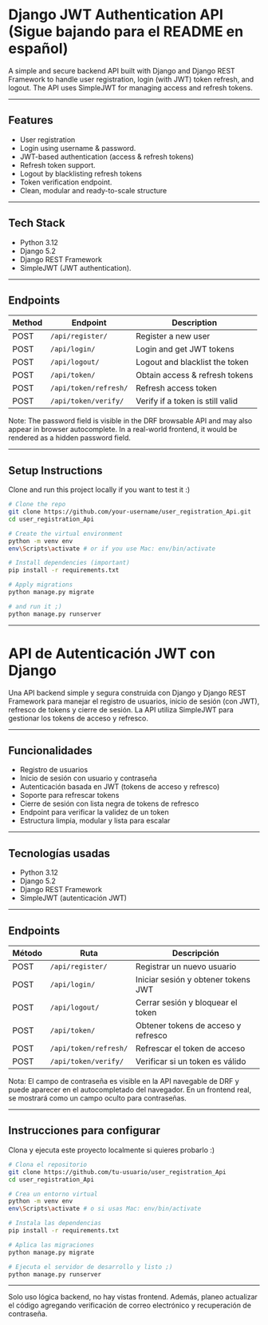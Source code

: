 
# Django JWT Authentication API (Sigue bajando para el README en español)

A simple and secure backend API built with Django and Django REST Framework to handle user registration, login (with JWT) token refresh, and logout. The API uses SimpleJWT for managing access and refresh tokens.

---

## Features

- User registration
- Login using username & password.
- JWT-based authentication (access & refresh tokens)
- Refresh token support.
- Logout by blacklisting refresh tokens
- Token verification endpoint.
- Clean, modular and ready-to-scale structure

---

## Tech Stack

- Python 3.12
- Django 5.2
- Django REST Framework
- SimpleJWT (JWT authentication).

---

## Endpoints

| Method | Endpoint              | Description                         |
|--------|-----------------------|-----------------------------------|
| POST   | `/api/register/`      | Register a new user                |
| POST   | `/api/login/`         | Login and get JWT tokens           |
| POST   | `/api/logout/`        | Logout and blacklist the token     |
| POST   | `/api/token/`         | Obtain access & refresh tokens     |
| POST   | `/api/token/refresh/` | Refresh access token               |
| POST   | `/api/token/verify/`  | Verify if a token is still valid   |

Note: The password field is visible in the DRF browsable API and may also appear in browser autocomplete. In a real-world frontend, it would be rendered as a hidden password field.

---

## Setup Instructions 

Clone and run this project locally if you want to test it :)

```bash
# Clone the repo
git clone https://github.com/your-username/user_registration_Api.git
cd user_registration_Api

# Create the virtual environment
python -m venv env
env\Scripts\activate # or if you use Mac: env/bin/activate 

# Install dependencies (important)
pip install -r requirements.txt

# Apply migrations
python manage.py migrate

# and run it ;)
python manage.py runserver
````

---

# API de Autenticación JWT con Django

Una API backend simple y segura construida con Django y Django REST Framework para manejar el registro de usuarios, inicio de sesión (con JWT), refresco de tokens y cierre de sesión. La API utiliza SimpleJWT para gestionar los tokens de acceso y refresco.

---

## Funcionalidades

* Registro de usuarios
* Inicio de sesión con usuario y contraseña
* Autenticación basada en JWT (tokens de acceso y refresco)
* Soporte para refrescar tokens
* Cierre de sesión con lista negra de tokens de refresco
* Endpoint para verificar la validez de un token
* Estructura limpia, modular y lista para escalar

---

## Tecnologías usadas

* Python 3.12
* Django 5.2
* Django REST Framework
* SimpleJWT (autenticación JWT)

---

## Endpoints

| Método | Ruta                  | Descripción                         |
| ------ | --------------------- | ----------------------------------- |
| POST   | `/api/register/`      | Registrar un nuevo usuario          |
| POST   | `/api/login/`         | Iniciar sesión y obtener tokens JWT |
| POST   | `/api/logout/`        | Cerrar sesión y bloquear el token   |
| POST   | `/api/token/`         | Obtener tokens de acceso y refresco |
| POST   | `/api/token/refresh/` | Refrescar el token de acceso        |
| POST   | `/api/token/verify/`  | Verificar si un token es válido     |

Nota: El campo de contraseña es visible en la API navegable de DRF y puede aparecer en el autocompletado del navegador. En un frontend real, se mostrará como un campo oculto para contraseñas.

---

## Instrucciones para configurar

Clona y ejecuta este proyecto localmente si quieres probarlo :)

```bash
# Clona el repositorio
git clone https://github.com/tu-usuario/user_registration_Api
cd user_registration_Api

# Crea un entorno virtual
python -m venv env
env\Scripts\activate # o si usas Mac: env/bin/activate 

# Instala las dependencias
pip install -r requirements.txt

# Aplica las migraciones
python manage.py migrate

# Ejecuta el servidor de desarrollo y listo ;)
python manage.py runserver
```

---

Solo uso lógica backend, no hay vistas frontend. Además, planeo actualizar el código agregando verificación de correo electrónico y recuperación de contraseña.

```


```


